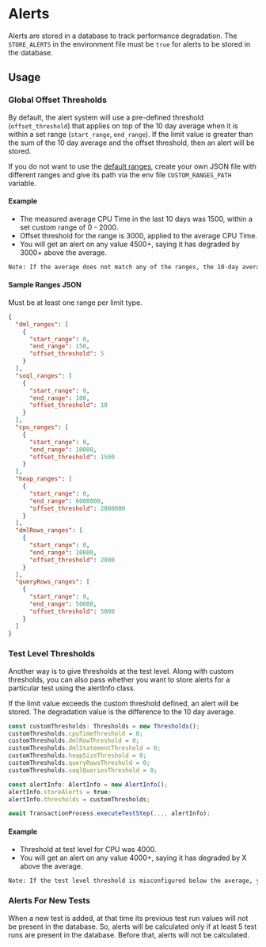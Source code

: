 # Alerts

Alerts are stored in a database to track performance degradation. The `STORE_ALERTS` in the environment file must be `true` for alerts to be stored in the database.

## Usage

### Global Offset Thresholds

By default, the alert system will use a pre-defined threshold (`offset_threshold`) that applies on top of the 10 day average when it is within a set range (`start_range`, `end_range`). If the limit value is greater than the sum of the 10 day average and the offset threshold, then an alert will be stored.

If you do not want to use the [default ranges](https://github.com/apex-dev-tools/benchmarker/blob/797a57ac45712f079b4a0ce86a15a02f0f12a3b8/src/services/defaultRanges.ts), create your own JSON file with different ranges and give its path via the env file `CUSTOM_RANGES_PATH` variable.

#### Example

* The measured average CPU Time in the last 10 days was 1500, within a set custom range of 0 - 2000.
* Offset threshold for the range is 3000, applied to the average CPU Time.
* You will get an alert on any value 4500+, saying it has degraded by 3000+ above the average.

```txt
Note: If the average does not match any of the ranges, the 10-day average becomes the threshold. To avoid issues, ensure you have ranges that apply from zero up to governor limits.
```

#### Sample Ranges JSON

Must be at least one range per limit type.

```json
{
  "dml_ranges": [
    {
      "start_range": 0,
      "end_range": 150,
      "offset_threshold": 5
    }
  ],
  "soql_ranges": [
    {
      "start_range": 0,
      "end_range": 100,
      "offset_threshold": 10
    }
  ],
  "cpu_ranges": [
    {
      "start_range": 0,
      "end_range": 10000,
      "offset_threshold": 1500
    }
  ],
  "heap_ranges": [
    {
      "start_range": 0,
      "end_range": 6000000,
      "offset_threshold": 2000000
    }
  ],
  "dmlRows_ranges": [
    {
      "start_range": 0,
      "end_range": 10000,
      "offset_threshold": 2000
    }
  ],
  "queryRows_ranges": [
    {
      "start_range": 0,
      "end_range": 50000,
      "offset_threshold": 5000
    }
  ]
}
```

### Test Level Thresholds

Another way is to give thresholds at the test level. Along with custom thresholds, you can also pass whether you want to store alerts for a particular test using the alertInfo class.

If the limit value exceeds the custom threshold defined, an alert will be stored. The degradation value is the difference to the 10 day average.

```ts
const customThresholds: Thresholds = new Thresholds();
customThresholds.cpuTimeThreshold = 0;
customThresholds.dmlRowThreshold = 0;
customThresholds.dmlStatementThreshold = 0;
customThresholds.heapSizeThreshold = 0;
customThresholds.queryRowsThreshold = 0;
customThresholds.soqlQueriesThreshold = 0;

const alertInfo: AlertInfo = new AlertInfo();
alertInfo.storeAlerts = true;
alertInfo.thresholds = customThresholds;

await TransactionProcess.executeTestStep(..., alertInfo);
```

#### Example

* Threshold at test level for CPU was 4000.
* You will get an alert on any value 4000+, saying it has degraded by X above the average.

```txt
Note: If the test level threshold is misconfigured below the average, you get an alert with a value of 0. Recommend filtering out zero alerts when querying for new records.
```

### Alerts For New Tests

When a new test is added, at that time its previous test run values will not be present in the database. So, alerts will be calculated only if at least 5 test runs are present in the database. Before that, alerts will not be calculated.

